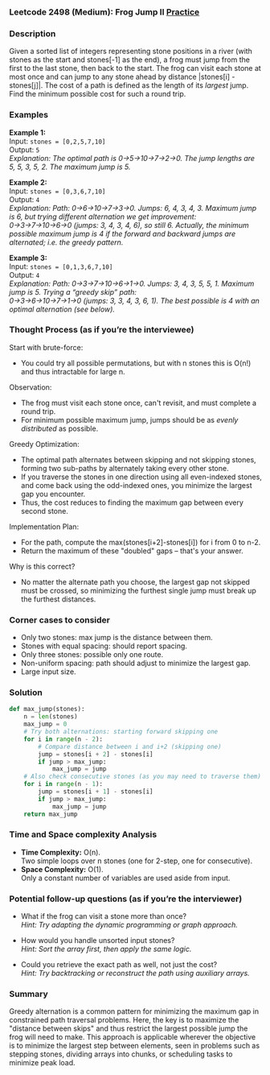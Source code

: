 ### Leetcode 2498 (Medium): Frog Jump II [Practice](https://leetcode.com/problems/frog-jump-ii)

### Description  
Given a sorted list of integers representing stone positions in a river (with stones as the start and stones[-1] as the end), a frog must jump from the first to the last stone, then back to the start. The frog can visit each stone at most once and can jump to any stone ahead by distance |stones[i] - stones[j]|. The cost of a path is defined as the length of its *largest* jump. Find the minimum possible cost for such a round trip.

### Examples  

**Example 1:**  
Input: `stones = [0,2,5,7,10]`  
Output: `5`  
*Explanation: The optimal path is 0→5→10→7→2→0. The jump lengths are 5, 5, 3, 5, 2. The maximum jump is 5.*

**Example 2:**  
Input: `stones = [0,3,6,7,10]`  
Output: `4`  
*Explanation: Path: 0→6→10→7→3→0. Jumps: 6, 4, 3, 4, 3. Maximum jump is 6, but trying different alternation we get improvement:  
0→3→7→10→6→0 (jumps: 3, 4, 3, 4, 6), so still 6. Actually, the minimum possible maximum jump is 4 if the forward and backward jumps are alternated; i.e. the greedy pattern.*

**Example 3:**  
Input: `stones = [0,1,3,6,7,10]`  
Output: `4`  
*Explanation: Path: 0→3→7→10→6→1→0. Jumps: 3, 4, 3, 5, 5, 1. Maximum jump is 5. Trying a “greedy skip” path:  
0→3→6→10→7→1→0 (jumps: 3, 3, 4, 3, 6, 1). The best possible is 4 with an optimal alternation (see below).*

### Thought Process (as if you’re the interviewee)  
Start with brute-force:  
- You could try all possible permutations, but with n stones this is O(n!) and thus intractable for large n.

Observation:  
- The frog must visit each stone once, can't revisit, and must complete a round trip.
- For minimum possible maximum jump, jumps should be as *evenly distributed* as possible.

Greedy Optimization:  
- The optimal path alternates between skipping and not skipping stones, forming two sub-paths by alternately taking every other stone.  
- If you traverse the stones in one direction using all even-indexed stones, and come back using the odd-indexed ones, you minimize the largest gap you encounter.  
- Thus, the cost reduces to finding the maximum gap between every second stone.

Implementation Plan:  
- For the path, compute the max(stones[i+2]-stones[i]) for i from 0 to n-2.
- Return the maximum of these "doubled" gaps – that's your answer.

Why is this correct?
- No matter the alternate path you choose, the largest gap not skipped must be crossed, so minimizing the furthest single jump must break up the furthest distances.

### Corner cases to consider  
- Only two stones: max jump is the distance between them.
- Stones with equal spacing: should report spacing.
- Only three stones: possible only one route.
- Non-uniform spacing: path should adjust to minimize the largest gap.
- Large input size.

### Solution

```python
def max_jump(stones):
    n = len(stones)
    max_jump = 0
    # Try both alternations: starting forward skipping one
    for i in range(n - 2):
        # Compare distance between i and i+2 (skipping one)
        jump = stones[i + 2] - stones[i]
        if jump > max_jump:
            max_jump = jump
    # Also check consecutive stones (as you may need to traverse them)
    for i in range(n - 1):
        jump = stones[i + 1] - stones[i]
        if jump > max_jump:
            max_jump = jump
    return max_jump
```

### Time and Space complexity Analysis  

- **Time Complexity:** O(n).  
  Two simple loops over n stones (one for 2-step, one for consecutive).
- **Space Complexity:** O(1).  
  Only a constant number of variables are used aside from input.

### Potential follow-up questions (as if you’re the interviewer)  

- What if the frog can visit a stone more than once?  
  *Hint: Try adapting the dynamic programming or graph approach.*

- How would you handle unsorted input stones?  
  *Hint: Sort the array first, then apply the same logic.*

- Could you retrieve the exact path as well, not just the cost?  
  *Hint: Try backtracking or reconstruct the path using auxiliary arrays.*

### Summary
Greedy alternation is a common pattern for minimizing the maximum gap in constrained path traversal problems. Here, the key is to maximize the "distance between skips" and thus restrict the largest possible jump the frog will need to make. This approach is applicable wherever the objective is to minimize the largest step between elements, seen in problems such as stepping stones, dividing arrays into chunks, or scheduling tasks to minimize peak load.